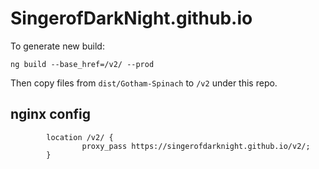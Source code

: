 # SingerofDarkNight.github.io

To generate new build:
```
ng build --base_href=/v2/ --prod
```
Then copy files from `dist/Gotham-Spinach` to `/v2` under this repo.

## nginx config
```
        location /v2/ {
                proxy_pass https://singerofdarknight.github.io/v2/;
        }
```

